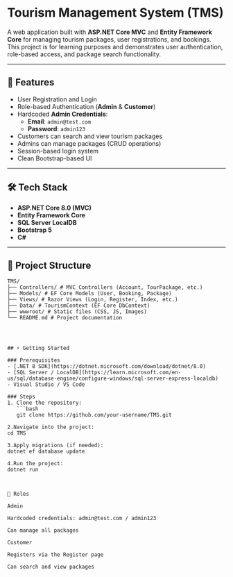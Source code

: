 # Tourism Management System (TMS)

A web application built with **ASP.NET Core MVC** and **Entity Framework Core** for managing tourism packages, user registrations, and bookings.  
This project is for learning purposes and demonstrates user authentication, role-based access, and package search functionality.

---

## 🚀 Features
- User Registration and Login  
- Role-based Authentication (**Admin** & **Customer**)  
- Hardcoded **Admin Credentials**:
  - **Email**: `admin@test.com`  
  - **Password**: `admin123`
- Customers can search and view tourism packages  
- Admins can manage packages (CRUD operations)  
- Session-based login system  
- Clean Bootstrap-based UI

---

## 🛠 Tech Stack
- **ASP.NET Core 8.0 (MVC)**
- **Entity Framework Core**
- **SQL Server LocalDB**
- **Bootstrap 5**
- **C#**

---

## 📂 Project Structure
```
TMS/
├── Controllers/ # MVC Controllers (Account, TourPackage, etc.)
├── Models/ # EF Core Models (User, Booking, Package)
├── Views/ # Razor Views (Login, Register, Index, etc.)
├── Data/ # TourismContext (EF Core DbContext)
├── wwwroot/ # Static files (CSS, JS, Images)
└── README.md # Project documentation




## ⚡ Getting Started

### Prerequisites
- [.NET 8 SDK](https://dotnet.microsoft.com/download/dotnet/8.0)  
- [SQL Server / LocalDB](https://learn.microsoft.com/en-us/sql/database-engine/configure-windows/sql-server-express-localdb)  
- Visual Studio / VS Code

### Steps
1. Clone the repository:
   ```bash
   git clone https://github.com/your-username/TMS.git

2.Navigate into the project:
cd TMS

3.Apply migrations (if needed):
dotnet ef database update

4.Run the project:
dotnet run



👤 Roles

Admin

Hardcoded credentials: admin@test.com / admin123

Can manage all packages

Customer

Registers via the Register page

Can search and view packages




